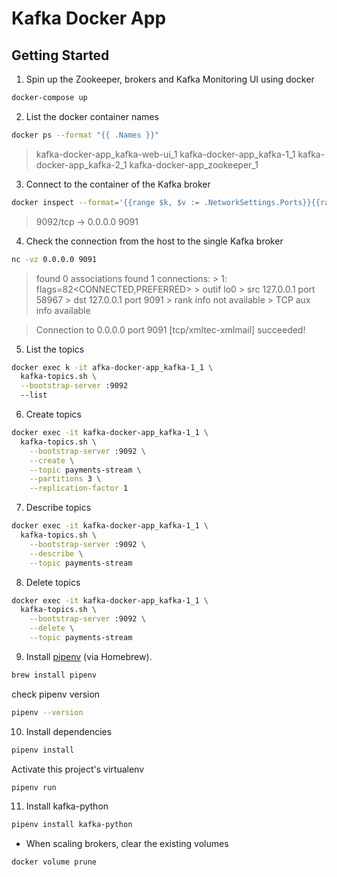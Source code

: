 # Kafka Docker App 

## Getting Started
1. Spin up the Zookeeper, brokers and Kafka Monitoring UI using docker

```bash
docker-compose up
```

2. List the docker container names

```bash
docker ps --format "{{ .Names }}"
```

> kafka-docker-app_kafka-web-ui_1
> kafka-docker-app_kafka-1_1
> kafka-docker-app_kafka-2_1
> kafka-docker-app_zookeeper_1

3. Connect to the container of the Kafka broker

```bash
docker inspect --format='{{range $k, $v := .NetworkSettings.Ports}}{{range $v}}{{$k}} -> {{.HostIp}} {{.HostPort}}{{end}}{{end}}' kafka-docker-app_kafka-1_1
```

> 9092/tcp -> 0.0.0.0 9091

4. Check the connection from the host to the single Kafka broker

```bash
nc -vz 0.0.0.0 9091
```

> found 0 associations
> found 1 connections:
    > 1:	flags=82<CONNECTED,PREFERRED>
	> outif lo0
	> src 127.0.0.1 port 58967
	> dst 127.0.0.1 port 9091
	> rank info not available
	> TCP aux info available

> Connection to 0.0.0.0 port 9091 [tcp/xmltec-xmlmail] succeeded!

5. List the topics

```bash
docker exec k -it afka-docker-app_kafka-1_1 \
  kafka-topics.sh \
  --bootstrap-server :9092
  --list 
```

6. Create topics

```bash
docker exec -it kafka-docker-app_kafka-1_1 \
  kafka-topics.sh \
    --bootstrap-server :9092 \
    --create \
    --topic payments-stream \
    --partitions 3 \
    --replication-factor 1
```

7. Describe topics

```bash
docker exec -it kafka-docker-app_kafka-1_1 \
  kafka-topics.sh \
    --bootstrap-server :9092 \
    --describe \
    --topic payments-stream
```

8. Delete topics

```bash
docker exec -it kafka-docker-app_kafka-1_1 \
  kafka-topics.sh \
    --bootstrap-server :9092 \
    --delete \
    --topic payments-stream
```

9. Install [pipenv](https://formulae.brew.sh/formula/pipenv) (via Homebrew).

```bash
brew install pipenv
```

check pipenv version
```bash
pipenv --version
```

10. Install dependencies

```bash
pipenv install
```

Activate this project's virtualenv

```bash
pipenv run
```

11. Install kafka-python

```bash
pipenv install kafka-python
```

* When scaling brokers, clear the existing volumes

```bash
docker volume prune
```




